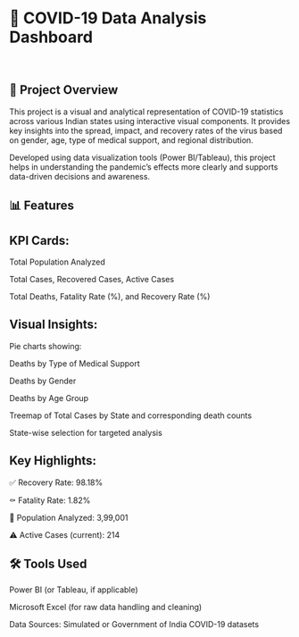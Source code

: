 <h1>
🧮 COVID-19 Data Analysis Dashboard
</h1>
<br>
<h2>
📌 Project Overview
  </h2>
  <p>
This project is a visual and analytical representation of COVID-19 statistics across various Indian states using interactive visual components. It provides key insights into the spread, impact, and recovery rates of the virus based on gender, age, type of medical support, and regional distribution.
</p>

Developed using data visualization tools (Power BI/Tableau), this project helps in understanding the pandemic’s effects more clearly and supports data-driven decisions and awareness.
<h2>
📊 Features
  </h2>
  <h2>
KPI Cards:
</h2>
<p>
Total Population Analyzed


Total Cases, Recovered Cases, Active Cases

Total Deaths, Fatality Rate (%), and Recovery Rate (%)
</p>
<h2>
Visual Insights:
</h2>

<p>
Pie charts showing:

Deaths by Type of Medical Support

Deaths by Gender

Deaths by Age Group

Treemap of Total Cases by State and corresponding death counts

State-wise selection for targeted analysis
</p>

<h2>
Key Highlights:
</h2>

<p>
✅ Recovery Rate: 98.18%

⚰️ Fatality Rate: 1.82%

👥 Population Analyzed: 3,99,001

⚠️ Active Cases (current): 214
</p>

<h2>
🛠 Tools Used
  </h2>
  <p>
Power BI (or Tableau, if applicable)

Microsoft Excel (for raw data handling and cleaning)

Data Sources: Simulated or Government of India COVID-19 datasets
</p>
